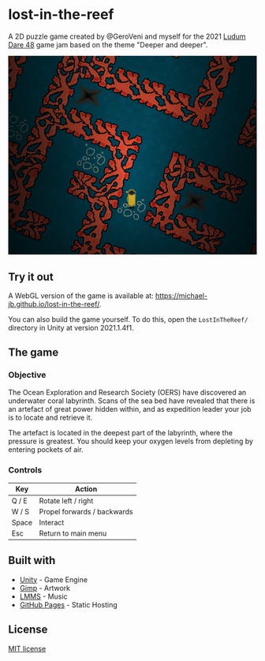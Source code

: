 # lost-in-the-reef

A 2D puzzle game created by @GeroVeni and myself for the 2021 [Ludum Dare 48](https://ldjam.com/) game jam based on the theme "Deeper and deeper".

![Screenshot](screenshot.png)

## Try it out

A WebGL version of the game is available at: https://michael-jb.github.io/lost-in-the-reef/.

You can also build the game yourself. To do this, open the `LostInTheReef/` directory in Unity at version 2021.1.4f1.

## The game

### Objective

The Ocean Exploration and Research Society (OERS) have discovered an underwater coral labyrinth. Scans of the sea bed have revealed that there is an artefact of great power hidden within, and as expedition leader your job is to locate and retrieve it.

The artefact is located in the deepest part of the labyrinth, where the pressure is greatest. You should keep your oxygen levels from depleting by entering pockets of air.

### Controls

| Key   | Action                      |
| ----- | --------------------------- |
| Q / E | Rotate left / right         |
| W / S | Propel forwards / backwards |
| Space | Interact                    |
| Esc   | Return to main menu         |

## Built with

- [Unity](https://unity.com/) - Game Engine
- [Gimp](https://www.gimp.org/) - Artwork
- [LMMS](https://lmms.io/) - Music
- [GitHub Pages](https://pages.github.com/) - Static Hosting

## License

[MIT license](./LICENSE)

